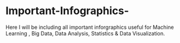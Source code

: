 # Important-Infographics-


Here I will be including all important inforgraphics useful for Machine Learning , Big Data, Data Analysis, Statistics & Data Visualization.
